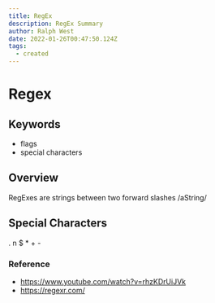 ```yaml
---
title: RegEx
description: RegEx Summary
author: Ralph West
date: 2022-01-26T00:47:50.124Z
tags:
  - created
---
```

# Regex

## Keywords
- flags
- special characters

## Overview
RegExes are strings between two forward slashes /aString/

## Special Characters
. n $ * + -

### Reference
- https://www.youtube.com/watch?v=rhzKDrUiJVk
- https://regexr.com/